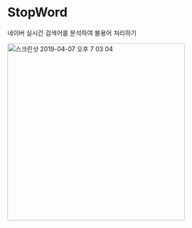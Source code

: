 # StopWord

네이버 실시간 검색어를 분석하여 불용어 처리하기


<img width="399" alt="스크린샷 2019-04-07 오후 7 03 04" src="https://user-images.githubusercontent.com/25144780/55682293-986b0000-596c-11e9-8b98-2913974f9256.png">
